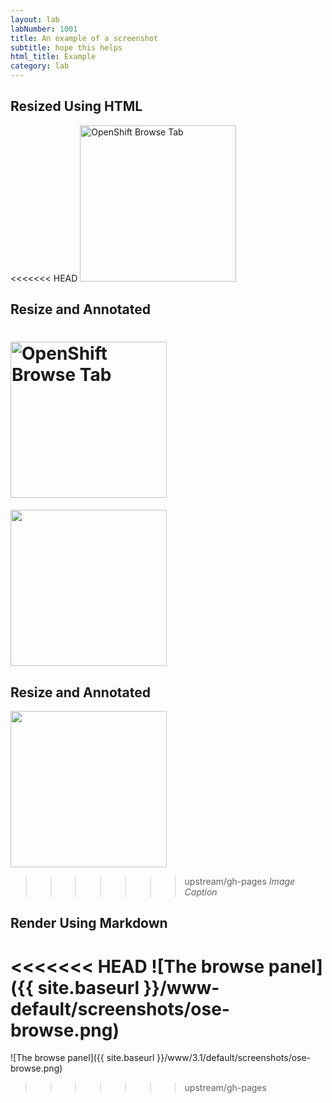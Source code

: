 ```yaml
---
layout: lab
labNumber: 1001
title: An example of a screenshot
subtitle: hope this helps
html_title: Example
category: lab
---
```



## Resized Using HTML
<<<<<<< HEAD
<img alt="OpenShift Browse Tab" src="{{ site.baseurl }}/www-default/screenshots/ose-browse.png" width="250"/>


## Resize and Annotated
<img alt="OpenShift Browse Tab" src="{{ site.baseurl }}/www-default/screenshots/ose-browse.png" width="250" /><br/>
=======
<img src="{{ site.baseurl }}/www/3.1/default/screenshots/ose-browse.png" width="250"/>


## Resize and Annotated
<img src="{{ site.baseurl }}/www/3.1/default/screenshots/ose-browse.png" width="250" /><br/>
>>>>>>> upstream/gh-pages
*Image Caption*


## Render Using Markdown
<<<<<<< HEAD
![The browse panel]({{ site.baseurl }}/www-default/screenshots/ose-browse.png)
=======
![The browse panel]({{ site.baseurl }}/www/3.1/default/screenshots/ose-browse.png)
>>>>>>> upstream/gh-pages
